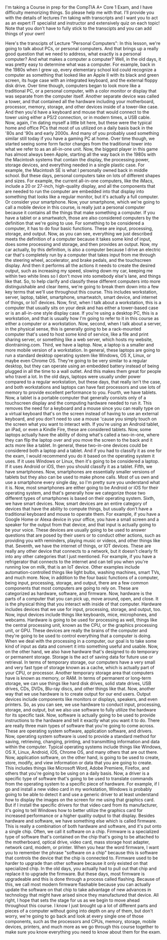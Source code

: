 I'm taking a Course in prep for the CompTIA A+ Core 1 Exam, and I have difficulty memorizing things. So please help me with that. I'll provide you with the details of lectures I'm taking with transcripts and I want you to act as an expert IT specialist and instructor and extensively quiz on each topic! Note that you don't have to fully stick to the transcipts and you can add things of your own!

Here's the transcipts of Lecture "Personal Computers":
In this lesson,
we're going to talk about PCs,
or personal computers.
And that brings up a really good question
that we need to address,
what exactly is a personal computer?
And what makes a computer a computer?
Well, in the old days,
it was pretty easy to determine what was a computer.
For example, back in the 1980s when I grew up,
every elementary school kid could recognize a computer
as something that looked like an Apple II
with its black and green screen,
its huge case with an integrated keyboard,
and the external floppy disk drive.
Over time though,
computers began to look more like a traditional PC,
or a personal computer,
with a color monitor or display
that was separate from the computer itself.
Another separate device was called a tower,
and that contained all the hardware
including your motherboard,
processor, memory, storage,
and other devices inside of a tower-like case.
And then you'd have a keyboard and mouse
that would connect to the tower
using either a PS/2 connection,
or in modern times, a USB cable.
Now, again, I'm dating myself a little bit here,
but these were the typical home and office PCs
that most of us utilized on a daily basis
back in the '80s and '90s and early 2000s.
And many of you probably used something similar still today
if you have a gaming PC at home.
Over time though,
we started seeing some form factor changes
from the traditional tower
into what we refer to as an all-in-one unit.
Now, the biggest player in this game
has almost always been Apple,
starting all the way back in the 1980s
with the Macintosh systems
that contain the display,
the processing power, storage devices,
and everything needed in a single plastic case.
For example, the Macintosh SE
is what I personally owned back in middle school.
But these days,
personal computers take on lots
of different shapes and sizes.
For example, the current all-in-one computers,
like the iMacs,
include a 20 or 27-inch, high-quality display,
and all the components that are needed to run the computer
are embedded into that display
into something that looks like a regular monitor,
but it's actually a full computer.
Or consider your smartphone.
Now, your smartphone,
which we're going to call a mobile device in this course,
is really just a personal computer
because it contains all the things
that make something a computer.
If you have a tablet or a smartwatch,
those are also considered computers
by the definition that we're going to use.
For something to be considered a computer,
it has to do four basic functions.
These are input, processing,
storage, and output.
Now, as you can see,
everything we just described
meets the definition of a computer
because it takes some kind of input,
does some processing and storage,
and then provides an output.
Now, my car actually, by this definition,
is also a computer
because I drive an electric car
that's completely run by a computer
that takes input from me
through the steering wheel,
accelerator, and brake pedals,
and the touchscreen display.
And then it performs all the actions it needs
to create the desired output,
such as increasing my speed,
slowing down my car,
keeping me within two white lines
so I don't move into somebody else's lane,
and things like that.
So, to help clarify and classify these different computers
into more distinguishable and clear items,
we're going to break them down into a few key terms
that we'll use throughout this course.
This includes workstation,
server, laptop, tablet, smartphone,
smartwatch, smart device,
and internet of things, or IoT devices.
Now, first, when I talk about a workstation,
this is a computer that usually sits on your desk
and has either a tower-based case
or is an all-in-one style display case.
If you're using a desktop PC,
this is a workstation,
and that is usually how I'm going to refer to it in this course
as either a computer or a workstation.
Now, second, when I talk about a server,
in the physical sense,
this is generally going to be a rack-mounted computer
that's used to host some kind of service,
like a file and print sharing server,
or something like a web server,
which hosts my website, diontraining.com.
Third, we have a laptop.
Now, a laptop is a smaller and more mobile version
of a workstation.
In general, these laptops
are going to run a standard desktop operating system
like Windows, OS X,
Linux, or maybe even Chrome OS.
They're going to be very similar to a regular desktop,
but they can operate using an embedded battery
instead of being plugged in all the time to a wall outlet.
And this makes them great for people who travel a lot.
In the old days, laptops were usually under power
compared to a regular workstation,
but these days, that really isn't the case,
and both workstations and laptops
can have fast processors and use lots of memory
to provide excellent performance to you.
Fourth, we have tablets.
Now, a tablet is a portable computer
that generally consists only of a touchscreen display
and the computing hardware needed to run it.
This removes the need for a keyboard and a mouse
since you can really type on a virtual keyboard
that's on the screen
instead of having to use an external keyboard,
and you don't need to use a mouse
'cause you simply touch on the screen
what you want to interact with.
If you're using an Android tablet,
an iPad, or even a Kindle Fire,
these are considered tablets.
Now, some laptops actually have the ability
of doing what's called a two-in-one,
where they can flip the laptop over
and you move the screen to the back
and it acts more like a tablet.
In general, these two-in-one devices
could be considered both a laptop and a tablet.
And if you had to classify it as one for the exam,
I would recommend you do it
based on the operating system it uses.
If it uses Windows or Linux,
then it's going to be considered a laptop.
If it uses Android or iOS,
then you should classify it as a tablet.
Fifth, we have smartphones.
Now, smartphones are essentially smaller versions of tablets
but they also can be used to make phone calls.
Most of us own and use a smartphone every single day,
so I'm pretty sure you understand what it is.
Now, most smartphones are either going to be Android or iOS
for their operating system,
and that's generally how we categorize
those two different types of smartphones
is based on their operating system.
Sixth, we have smart devices.
Now, smart devices are an entire category of devices
that have the ability to compute things,
but usually don't have a traditional keyboard and mouse
to operate them.
For example, if you have a Google Home
or Alexa device in your office,
you have a small screen
and a speaker for the output from that device,
and that input is actually going to be your voice.
These devices are usually going to be used to answer questions
that are posed by their users
or to conduct other actions,
such as providing you with reminders,
playing music or videos,
and other things like that.
Seventh, we have the internet of things, or IOT devices.
These are really any other device
that connects to a network,
but it doesn't clearly fit into any other categories
that I just mentioned.
For example, if you have a refrigerator
that connects to the internet
and can tell you when you're running low on milk,
that is an IoT device.
Other examples include automation-controlled things
like light bulbs, washing machines,
smart TVs, and much more.
Now, in addition to the four basic functions of a computer,
being input, processing, storage, and output,
there are a few common components
that most computers are going to rely on.
These are categorized as hardware,
software, and firmware.
Now, hardware is the parts of a computer
that you can pick up,
move around, open, and close.
It is the physical thing that you interact with
inside of that computer.
Hardware includes devices that we use for input,
processing, storage, and output, too.
Now, input devices include things like keyboards,
mice, microphones, and webcams.
Hardware is going to be used for processing as well,
things like the central processing unit,
known as the CPU,
or the graphics processing unit, or GPU.
These devices are really the brains of the computer
and they're going to be used to control everything
that a computer is doing.
When we deal with the processing in a computer,
our goal is to take some kind of input as data
and convert it into something useful and usable.
Now, on the other hand,
we also have hardware
that's designed to do temporary or permanent storage.
Storage is the act of saving data
for future use or retrieval.
In terms of temporary storage,
our computers have a very small
and very fast type of storage
known as a cache,
which is actually part of your CPU, or processor.
Another temporary storage area that computers have
is known as memory, or RAM.
In terms of permanent or long-term storage,
we can use things like hard disk drives,
solid state drives, USB drives,
CDs, DVDs, Blu-ray discs,
and other things like that.
Now, another way that we use hardware
is to create output for our end users.
Output devices include components like monitors or displays,
speakers, and even printers.
So, as you can see,
we use hardware to conduct input,
processing, storage, and output,
but we also use software to fully utilize the hardware
for its specific task.
Now, software is actually going to be used
to provide instructions to the hardware
and tell it exactly what you want it to do.
There are really three main types of software
that you're going to come across.
These are operating system software,
application software, and drivers.
Now, operating system software
is used to provide a standard method for saving,
retrieving, changing, printing,
and transmitting information and data
within the computer.
Typical operating systems include things like Windows,
OS X, Linux, Android, iOS, Chrome OS,
and many others that are out there.
Now, application software, on the other hand,
is going to be used to create,
store, modify, and view information or data
that you are going to create.
This includes things like Microsoft Word,
Adobe Premiere, Firefox,
and others that you're going to be using on a daily basis.
Now, a driver is a specific type of software
that's going to be used to translate commands
from the operating system
to a specific piece of hardware.
For example, if I go and install a new video card
in my workstation,
Windows is probably going to be able to detect it
and use a generic driver
to at least understand
how to display the images on the screen for me
using that graphics card.
But if I install the specific drivers for that video card
from its manufacturer,
it's going to tell Windows
how to better utilize the graphics card
for increased performance
or a higher quality output to that display.
Besides hardware and software,
we have something else which is called firmware.
This is really a combination of both hardware and software,
and it's put onto a single chip.
Often, we call it software on a chip.
Firmware is a specialized type of software
that's contained on the chip
that's going to be attached to the motherboard,
optical drive, video card,
mass storage host adapter,
network card, modem, or printer.
When you hear the word firmware,
I want you to remember the phrase "software on a chip"
because this is software that controls the device
that the chip is connected to.
Firmware used to be harder to upgrade than other software
because it only existed on that specialized chip.
In the old days, you actually had to pull out that chip
and replace it to upgrade the firmware.
But these days, most firmware is upgradeable
and this is done through a process called flashing.
Because of this, we call most modern firmware flashable
because you can actually update the software on that chip
to take advantage of new advances in technology
that might have arised
since they manufactured that device.
All right, I hope that sets the stage for us
as we begin to move ahead throughout this course.
I know I just brought up a lot
of different parts and pieces of a computer
without going into depth on any of them,
but don't worry,
we're going to go back and look at every single one
of those components,
such as the processors and CPUs,
memory, storage, mobile devices,
printers, and much more
as we go through this course together
to make sure you know everything
you need to know about them
for the exam.